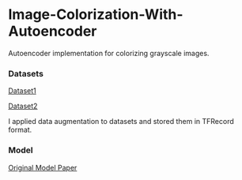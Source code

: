 # Image-Colorization-With-Autoencoder
Autoencoder implementation for colorizing grayscale images.


### Datasets
[Dataset1](https://www.kaggle.com/datasets/matthewjansen/unsplash-lite-5k-colorization)

[Dataset2](https://www.kaggle.com/datasets/aayush9753/image-colorization-dataset)

I applied data augmentation to datasets and stored them in TFRecord format.

### Model

[Original Model Paper](https://arxiv.org/pdf/1712.03400.pdf)
